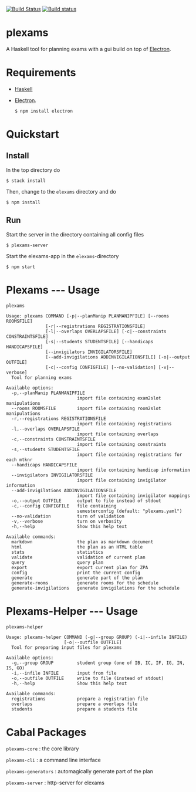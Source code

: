 [![Build Status](https://travis-ci.org/obcode/plexams.svg?branch=master)](https://travis-ci.org/obcode/plexams)
[![Build status](https://ci.appveyor.com/api/projects/status/eraclkgf9kctilm7?svg=true)](https://ci.appveyor.com/project/obcode/plexams)


# plexams

A Haskell tool for planning exams with a gui build on top of
[Electron](https://electron.atom.io/).

# Requirements

-   [Haskell](https://www.haskell.org/downloads)

-   [Electron](https://electron.atom.io/).

        $ npm install electron

# Quickstart

## Install

In the top directory do

    $ stack install

Then, change to the `elexams` directory and do

    $ npm install

## Run

Start the server in the directory containing all config files

    $ plexams-server

Start the elexams-app in the `elexams`-directory

    $ npm start

# Plexams --- Usage

```
plexams

Usage: plexams COMMAND [-p|--planManip PLANMANIPFILE] [--rooms ROOMSFILE]
               [-r|--registrations REGISTRATIONSFILE]
               [-l|--overlaps OVERLAPSFILE] [-c|--constraints CONSTRAINTSFILE]
               [-s|--students STUDENTSFILE] [--handicaps HANDICAPSFILE]
               [--invigilators INVIGILATORSFILE]
               [--add-invigilations ADDINVIGILATIONSFILE] [-o|--output OUTFILE]
               [-c|--config CONFIGFILE] [--no-validation] [-v|--verbose]
  Tool for planning exams

Available options:
  -p,--planManip PLANMANIPFILE
                           import file containing exam2slot manipulations
  --rooms ROOMSFILE        import file containing room2slot manipulations
  -r,--registrations REGISTRATIONSFILE
                           import file containing registrations
  -l,--overlaps OVERLAPSFILE
                           import file containing overlaps
  -c,--constraints CONSTRAINTSFILE
                           import file containing constraints
  -s,--students STUDENTSFILE
                           import file containing registrations for each mtknr
  --handicaps HANDICAPSFILE
                           import file containing handicap information
  --invigilators INVIGILATORSFILE
                           import file containing invigilator information
  --add-invigilations ADDINVIGILATIONSFILE
                           import file containing invigilator mappings
  -o,--output OUTFILE      output to file instead of stdout
  -c,--config CONFIGFILE   file containing
                           semesterconfig (default: "plexams.yaml")
  --no-validation          turn of validation
  -v,--verbose             turn on verbosity
  -h,--help                Show this help text

Available commands:
  markdown                 the plan as markdown document
  html                     the plan as an HTML table
  stats                    statistics
  validate                 validation of current plan
  query                    query plan
  export                   export current plan for ZPA
  config                   print the current config
  generate                 generate part of the plan
  generate-rooms           generate rooms for the schedule
  generate-invigilations   generate invigilations for the schedule
```

# Plexams-Helper --- Usage

```
plexams-helper

Usage: plexams-helper COMMAND (-g|--group GROUP) (-i|--infile INFILE)
                      [-o|--outfile OUTFILE]
  Tool for preparing input files for plexams

Available options:
  -g,--group GROUP         student group (one of IB, IC, IF, IG, IN, IS, GO)
  -i,--infile INFILE       input from file
  -o,--outfile OUTFILE     write to file (instead of stdout)
  -h,--help                Show this help text

Available commands:
  registrations            prepare a registration file
  overlaps                 prepare a overlaps file
  students                 prepare a students file
```

# Cabal Packages

`plexams-core`
:   the core library

`plexams-cli`
:   a command line interface

`plexams-generators`
:   automagically generate part of the plan

`plexams-server`
:   http-server for elexams
